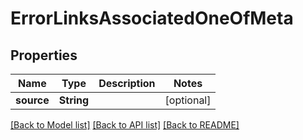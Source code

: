 # ErrorLinksAssociatedOneOfMeta

## Properties
Name | Type | Description | Notes
------------ | ------------- | ------------- | -------------
**source** | **String** |  | [optional] 

[[Back to Model list]](../README.md#documentation-for-models) [[Back to API list]](../README.md#documentation-for-api-endpoints) [[Back to README]](../README.md)


